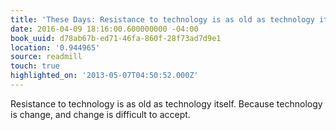 ```yaml
---
title: 'These Days: Resistance to technology is as old as technology itself. Bec…'
date: 2016-04-09 18:16:00.600000000 -04:00
book_uuid: d78ab67b-ed71-46fa-860f-28f73ad7d9e1
location: '0.944965'
source: readmill
touch: true
highlighted_on: '2013-05-07T04:50:52.000Z'
---
```


Resistance to technology is as old as technology itself. Because technology is change, and change is difficult to accept.